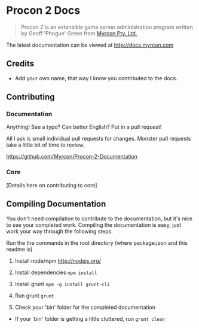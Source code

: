 # Procon 2 Docs

> Procon 2 is an extensible game server administration program written by Geoff 'Phogue' Green from [Myrcon Pty. Ltd.](https://myrcon.com)

The latest documentation can be viewed at http://docs.myrcon.com

## Credits
- Add your own name, that way I know you contributed to the docs.


## Contributing

### Documentation
Anything! See a typo? Can better English? Put in a pull request!

All I ask is small individual pull requests for changes. Monster pull requests take a little bit of time to review.

https://github.com/Myrcon/Procon-2-Documentation

### Core

[Details here on contributing to core]

## Compiling Documentation

You don't need compilation to contribute to the documentation, but it's nice to see your completed work. Compiling the documentation is easy, just work your way through the following steps.

Run the the commands in the root directory (where package.json and this readme is)

1. Install node/npm http://nodejs.org/

2. Install dependencies ```npm install```

3. Install grunt ```npm -g install grunt-cli```

4. Run grunt ```grunt```

5. Check your 'bin' folder for the completed documentation

- If your 'bin' folder is getting a little cluttered, run ```grunt clean```
